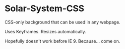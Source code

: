 # Solar-System-CSS
CSS-only background that can be used in any webpage. 

Uses Keyframes. Resizes automatically. 

Hopefully doesn't work before IE 9. Because... come on.

